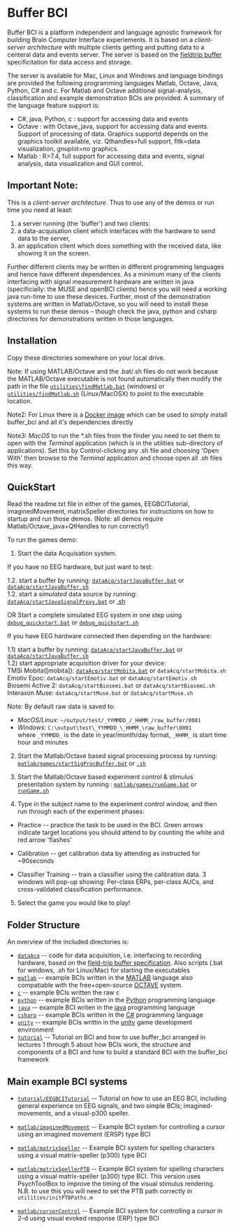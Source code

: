 # Buffer BCI

Buffer BCI is a platform independent and language agnostic framework
for building Brain Computer Interface experiements.  It is based on a
*client-server architecture* with multiple clients getting and putting
data to a centeral data and events server.  The server is based on the
[fieldtrip buffer](http://fieldtrip.fcdonders.nl/development/realtime)
specificitation for data access and storage. 

The server is available for Mac, Linux and Windows and language
bindings are provided the following programming languages Matlab,
Octave, Java, Python, C\# and c.  For Matlab and Octave additional
signal-analysis, classification and example demonstration BCIs are
provided.  A summary of the language feature support is:
* C#, java, Python, c : support for accessing data and events
* Octave : with Octave_java, support for accessing data and events. Support of processing of data.  Graphics supportd depends on the graphics toolkit available, viz. Qthandles=full support, fltk=data visualization, gnuplot=no graphics.
* Matlab : R>7.4, full support for accessing data and events, signal analysis, data visualization and GUI control.

## Important Note:

This is a *client-server architecture*.  Thus to use any of the demos or run time you need at least:
1) a server running (the 'buffer') and two clients: 
2) a data-acquisation client which interfaces with the hardware to send data to the server, 
3) an application client which does something with the received data, like showing it on the screen.

Further different clients may be written in different programming languages and hence have different dependences.  As a minimum many of the clients interfacing with signal measurement hardware are written in java (specificially: the MUSE and openBCI clients) hence you will need a working java run-time to use these devices.  Further, most of the demonstration systems are written in Matlab/Octave, so you will need to install these systems to run these demos – though check the java, python and csharp directories for demonstrations written in those languages.

## Installation

Copy these directories somewhere on your local drive.

Note: If using MATLAB/Octave and the .bat/.sh files do not work because the MATLAB/Octave executable is not found automatically then modify the path in the file [`utilities\findMatlab.bat`](utilities\findMatlab.bat) (windows) or [`utilities/findMatlab.sh`](utilities\findMatlab.sh) (Linux/MacOSX) to point to the executable location.

Note2: For Linux there is a [Docker image]( https://github.com/dokterbob/docker-bci) which can be used to simply install buffer_bci and all it's dependencies directly 

Note3: *MacOS* to run the *.sh files from the finder you need to set them to open with the *Terminal* application (which is in the utilities sub-directory of applications).  Set this by Control-clicking any .sh file and choosing 'Open With' then browse to the *Terminal* application and choose open all .sh files this way.

## QuickStart

Read the readme.txt file in either of the games, EEGBCITutorial, imaginedMovement, matrixSpeller directories for instructions on how to startup and run
those demos.  (Note: all demos require Matlab/Octave_java+QtHandles to
run correctly!)

To run the games demo:

1. Start the data Acquisation system.

 If you have *no* EEG hardware, but just want to test:

  1.2. start a buffer by running: [`dataAcq/startJavaBuffer.bat`](dataAcq/startJavaBuffer.bat) or [`dataAcq/startJavaBuffer.sh`](dataAcq/startJavaBuffer.sh)  
  1.2. start a *simulated* data source by running: [`dataAcq/startJavaSignalProxy.bat`](dataAcq\startJavaSignalProxy.bat) or [.sh](dataAcq/startJavaSignalProxy.sh)

OR
  Start a complete simulated EEG system in one step using [`debug_quickstart.bat`](debug_quickstart.bat) or [`debug_quickstart.sh`](debug_quickstart.sh)

 If you have EEG hardware connected then depending on the hardware:

  1.1) start a buffer by running: [`dataAcq/startJavaBuffer.bat`](dataAcq/startJavaBuffer.bat) or [`dataAcq/startJavaBuffer.sh`](dataAcq/startJavaBuffer.bat)  
  1.2) start appropriate acquisition driver for your device:  
  		 TMSi Mobita([mobita]):       [`dataAcq/startMobita.bat`](dataAcq\startMobita.bat)  or  `dataAcq/startMobita.sh`  
       Emotiv Epoc:        `dataAcq/startEmotiv.bat`  or  `dataAcq/startEmotiv.sh`  
       Biosemi Active 2:   `dataAcq/startBiosemi.bat` or  `dataAcq/startBiosemi.sh`  
		 Interaxon Muse:     `dataAcq/startMuse.bat`    or  `dataAcq/startMuse.sh`  

Note: By default raw data is saved to:  
*  *MacOS/Linux*: `~/output/test/_YYMMDD_/_HHMM_/raw_buffer/0001`  
*  *Windows*: `C:\output\test\_YYMMDD_\_HHMM_\raw_buffer\0001`  
   where `_YYMMDD_` is the date in year/month/day format, `_HHMM_` is start time hour and minutes

2. Start the Matlab/Octave based signal processing process by running: [`matlab/games/startSigProcBuffer.bat`](matlab\games\startSigProcBuffer.bat) or [`.sh`](matlab\games\startSigProcBuffer.sh)

3. Start the Matlab/Octave based experiment control & stimulus presentation system by running : [`matlab/games/runGame.bat`](matlab\games\runGame.bat) or [`runGame.sh`](matlab/games/runGame.sh)

4. Type in the subject name to the experiment control window, and then run through each of the experiment phases: 

  * Practice -- practice the task to be used in the BCI.  Green arrows indicate target locations you should attend to by counting the white and red arrow 'flashes'

  * Calibration -- get calibration data by attending as instructed for ~90seconds

  * Classifier Training -- train a classifier using the calibration data.  3 windows will pop-up showing: Per-class ERPs, per-class AUCs, and cross-validated classification performance.

5. Select the game you would like to play!

## Folder Structure

An overview of the included directories is:
*  [`dataAcq`](dataAcq) -- code for data acquisition, i.e. interfacing to recording hardware, based on the [field-trip buffer specification](http://fieldtrip.fcdonders.nl/development/realtime).
				 Also scripts (.bat for windows, .sh for Linux/Mac) for starting the executables
*  [`matlab`](matlab)  -- example BCIs written in the [MATLAB](http://www.mathworks.com) language also compatiable with the free+open-source [OCTAVE](http://www.gnu.org/software/octave) system.
*  [`c`](c) -- example BCIs written the raw c
*  [`python`](python) -- example BCIs written in the [Python](http://www.python.org) programming language
*  [`java`](java) -- example BCI writen in the [java](http://www.oracle.com/java) programming language
*  [`csharp`](csharp) -- example BCIs written in the [C#](https://msdn.microsoft.com/en-us/library/67ef8sbd.aspx) programming language
*  [`unity`](unity) -- example BCIs writtin in the [unity](http://unity3d.com) game development environment
*  [`tutorial`](tutorial) -- Tutorial on BCI and how to use buffer_bci arranged in lectures 1 through 5 about how BCIs work, the structure and components of a BCI and how to build a standard BCI with the buffer_bci framework

## Main example BCI systems

* [`tutorial/EEGBCITutorial`](tutorial/EEGBCITutorial) -- Tutorial on how to use an EEG BCI, including general experience on EEG signals, and two simple BCIs; imagined-movements, and a visual-p300 speller.
				 
*  [`matlab/imaginedMovement`](matlab/imaginedMovement) -- Example BCI system for controlling a cursor using an imagined movement (ERSP) type BCI

*  [`matlab/matrixSpeller`](matlab/matrixSpeller) -- Example BCI system for spelling characters using a visual matrix-speller (p300) type BCI

*  [`matlab/matrixSpellerPTB`](matlab/matrixSpellerPTB) -- Example BCI system for spelling characters using a visual matrix-speller (p300) type BCI.  This version uses PsychToolBox to improve the timing of the visual stimulus rendering.  
    N.B. to use this you will need to set the PTB path correctly in `utilities/initPTBPaths.m`

*  [`matlab/cursorControl`](matlab/cursorControl) -- Example BCI system for controlling a cursor in 2-d using visual evoked response (ERP) type BCI
